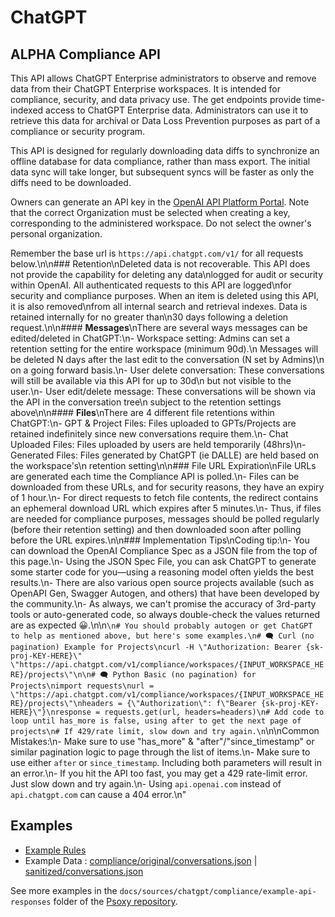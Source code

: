 # ChatGPT

## **ALPHA** Compliance API

This API allows ChatGPT Enterprise administrators to observe and remove data from their ChatGPT Enterprise workspaces. It is intended for compliance, security, and data privacy use.  The get endpoints provide time-indexed access to ChatGPT Enterprise data.
Administrators can use it to retrieve this data for archival or Data Loss Prevention purposes as part of a compliance or security program.

This API is designed for regularly downloading data diffs to synchronize an offline database for data compliance, rather than mass export. The initial data sync will take longer, but subsequent syncs will be faster as only the diffs need to be downloaded.

Owners can generate an API key in the [OpenAI API Platform Portal](https://platform.openai.com/api-keys).
Note that the correct Organization must be selected when creating a key, corresponding to the  administered workspace.
Do not select the owner's personal organization.

 Remember the base url is `https://api.chatgpt.com/v1/` for all requests below.\n\n### Retention\nDeleted data is not recoverable. This API does not provide the capability for deleting any data\nlogged for audit or security within OpenAI. All authenticated requests to this API are logged\nfor security and compliance purposes. When an item is deleted using this API, it is also removed\nfrom all internal search and retrieval indexes.  Data is retained internally for no greater than\n30 days following a deletion request.\n\n#### **Messages**\nThere are several ways messages can be edited/deleted in ChatGPT:\n- Workspace setting: Admins can set a retention setting for the entire workspace (minimum 90d).\n  Messages will be deleted N days after the last edit to the conversation (N set by Admins)\n  on a going forward basis.\n- User delete conversation: These conversations will still be available via this API for up to 30d\n  but not visible to the user.\n- User edit/delete message: These conversations will be shown via the API in the conversation tree\n  subject to the retention settings above\n\n#### **Files**\nThere are 4 different file retentions within ChatGPT:\n- GPT & Project Files: Files uploaded to GPTs/Projects are retained indefinitely since new conversations require them.\n- Chat Uploaded Files: Files uploaded by users are held temporarily (48hrs)\n- Generated Files: Files generated by ChatGPT (ie DALLE) are held based on the workspace's\n  retention setting\n\n### File URL Expiration\nFile URLs are generated each time the Compliance API is polled.\n- Files can be downloaded from these URLs, and for security reasons, they have an expiry of 1 hour.\n- For direct requests to fetch file contents, the redirect contains an ephemeral download URL which expires after 5 minutes.\n- Thus, if files are needed for compliance purposes, messages should be polled regularly (before their retention setting) and then downloaded soon after polling before the URL expires.\n\n### Implementation Tips\nCoding tip:\n- You can download the OpenAI Compliance Spec as a JSON file from the top of this page.\n- Using the JSON Spec File, you can ask ChatGPT to generate some starter code for you—using a reasoning model often yields the best results.\n- There are also various open source projects available (such as OpenAPI Gen, Swagger Autogen, and others) that have been developed by the community.\n- As always, we can't promise the accuracy of 3rd-party tools or auto-generated code, so always double-check the values returned are as expected 😀.\n\n```\n# You should probably autogen or get ChatGPT to help as mentioned above, but here's some examples.\n# 🗨️ Curl (no pagination) Example for Projects\ncurl -H \"Authorization: Bearer {sk-proj-KEY-HERE}\" \"https://api.chatgpt.com/v1/compliance/workspaces/{INPUT_WORKSPACE_HERE}/projects\"\n\n# 🗨️ Python Basic (no pagination) for Projects\nimport requests\nurl = \"https://api.chatgpt.com/v1/compliance/workspaces/{INPUT_WORKSPACE_HERE}/projects\"\nheaders = {\"Authorization\": f\"Bearer {sk-proj-KEY-HERE}\"}\nresponse = requests.get(url, headers=headers)\n# Add code to loop until has_more is false, using after to get the next page of projects\n# If 429/rate limit, slow down and try again.\n```\n\nCommon Mistakes:\n- Make sure to use \"has_more\" & \"after\"/\"since_timestamp\" or similar pagination logic to page through the list of items.\n- Make sure to use either `after` or `since_timestamp`. Including both parameters will result in an error.\n- If you hit the API too fast, you may get a 429 rate-limit error. Just slow down and try again.\n- Using `api.openai.com` instead of `api.chatgpt.com` can cause a 404 error.\n"
## Examples

- [Example Rules](compliance/chatgpt-compliance.yaml)
- Example Data : [compliance/original/conversations.json](compliance/example-api-responses/original/conversations.json) |
  [sanitized/conversations.json](compliance/example-api-responses/sanitized/conversations.json)

See more examples in the `docs/sources/chatgpt/compliance/example-api-responses` folder
of the [Psoxy repository](https://github.com/Worklytics/psoxy).
